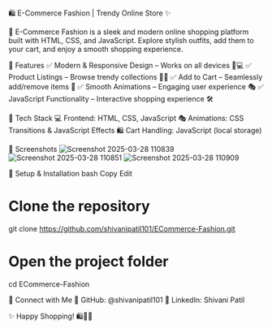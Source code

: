 
🛍️ E-Commerce Fashion | Trendy Online Store ✨

👗 E-Commerce Fashion is a sleek and modern online shopping platform built with
HTML, CSS, and JavaScript. Explore stylish outfits, add them to your cart, and enjoy a smooth shopping experience.

🎯 Features
✅ Modern & Responsive Design – Works on all devices 📱💻
✅ Product Listings – Browse trendy collections 👕👖
✅ Add to Cart – Seamlessly add/remove items 🛒
✅ Smooth Animations – Engaging user experience 🎭
✅ JavaScript Functionality – Interactive shopping experience 🛠️



🎨 Tech Stack
💻 Frontend: HTML, CSS, JavaScript
🎭 Animations: CSS Transitions & JavaScript Effects
🛍️ Cart Handling: JavaScript (local storage)

📸 Screenshots
![Screenshot 2025-03-28 110839](https://github.com/user-attachments/assets/e0f36248-627e-4685-9784-0c735178dc90)
![Screenshot 2025-03-28 110851](https://github.com/user-attachments/assets/8d641009-0c13-448d-969f-c2ed992aacda)
![Screenshot 2025-03-28 110909](https://github.com/user-attachments/assets/a1e72d47-b772-405e-8c05-790d8c4f5995)

🚀 Setup & Installation
bash
Copy
Edit
# Clone the repository
git clone https://github.com/shivanipatil101/ECommerce-Fashion.git

# Open the project folder
cd ECommerce-Fashion


🤝 Connect with Me
💼 GitHub: @shivanipatil101
💬 LinkedIn: Shivani Patil

✨ Happy Shopping! 🛍️💖🚀
